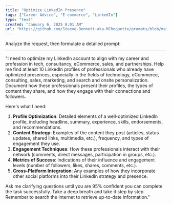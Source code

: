 ```yaml
---
title: "Optimize LinkedIn Presence"
tags: ["Career Advice", "E-commerce", "LinkedIn"]
type: "text"
created: "January 6, 2025 8:01 AM"
url: "https://github.com/Steeve-Bennett-aka-MChoquette/prompts/blob/main/optimize_linkedin_presence.md"
---
```


Analyze the request, then formulate a detailed prompt:

---

"I need to optimize my LinkedIn account to align with my career and profession in tech, consultancy, eCommerce, sales, and partnerships. Help me find at least 10 LinkedIn profiles of professionals who already have optimized presences, especially in the fields of technology, eCommerce, consulting, sales, marketing, and search and onsite personalization. Document how these professionals present their profiles, the types of content they share, and how they engage with their connections and followers.

Here's what I need:
1. **Profile Optimization**: Detailed elements of a well-optimized LinkedIn profile, including headline, summary, experience, skills, endorsements, and recommendations.
2. **Content Strategy**: Examples of the content they post (articles, status updates, shared links, multimedia, etc.), frequency, and types of engagement they use.
3. **Engagement Techniques**: How these professionals interact with their network (comments, direct messages, participation in groups, etc.).
4. **Metrics of Success**: Indications of their influence and engagement levels (number of followers, likes, shares, comments, etc.).
5. **Cross-Platform Integration**: Any examples of how they incorporate other social platforms into their LinkedIn strategy and presence.

Ask me clarifying questions until you are 95% confident you can complete the task successfully. Take a deep breath and take it step by step. Remember to search the internet to retrieve up-to-date information."